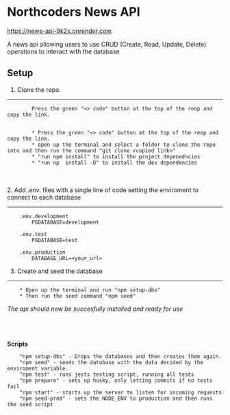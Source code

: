 # Northcoders News API

https://news-api-9k2x.onrender.com

A news api allowing users to use CRUD (Create, Read, Update, Delete) operations to interact with the database

## Setup

1.  Clone the repo.
----
            
            Press the green "<> code" button at the top of the reop and copy the link.
    
         
            * Press the green "<> code" button at the top of the reop and copy the link.
            * open up the terminal and select a folder to clone the repo into and then run the command "git clone <copied link>"
            * "run npm install" to install the project depenedncies
            * "run np  install -D" to install the dev dependencies


\
\
2.  Add .env.<enviroment> files with a single line of code setting the enviroment to connect to each database

----
        .env.development
            PGDATABASE=development
        
        .env.test
            PGDATABASE=test

        .env.production
            DATABASE_URL=<your_url>

3.  Create and seed the database

----
        * Open up the terminal and run "npm setup-dbs"
        * Then run the seed command "npm seed"

*The api should now be succesfully installed and ready for use*

\
\
\
__Scripts__

        "npm setup-dbs" - Drops the databases and then creates them again.
        "npm seed" - seeds the database with the data decided by the enviroment variable.
        "npm test" - runs jests testing script, running all tests
        "npm prepare" - sets up husky, only letting commits if no tests fail
        "npm start" - starts up the server to listen for incoming requests
        "npm seed-prod" - sets the NODE_ENV to production and then runs the seed script

